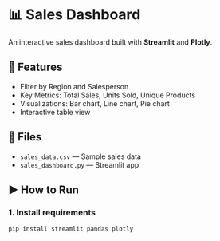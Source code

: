 # 📊 Sales Dashboard

An interactive sales dashboard built with **Streamlit** and **Plotly**.

## 🚀 Features
- Filter by Region and Salesperson
- Key Metrics: Total Sales, Units Sold, Unique Products
- Visualizations: Bar chart, Line chart, Pie chart
- Interactive table view

## 📁 Files
- `sales_data.csv` — Sample sales data
- `sales_dashboard.py` — Streamlit app

## ▶️ How to Run

### 1. Install requirements
```bash
pip install streamlit pandas plotly
